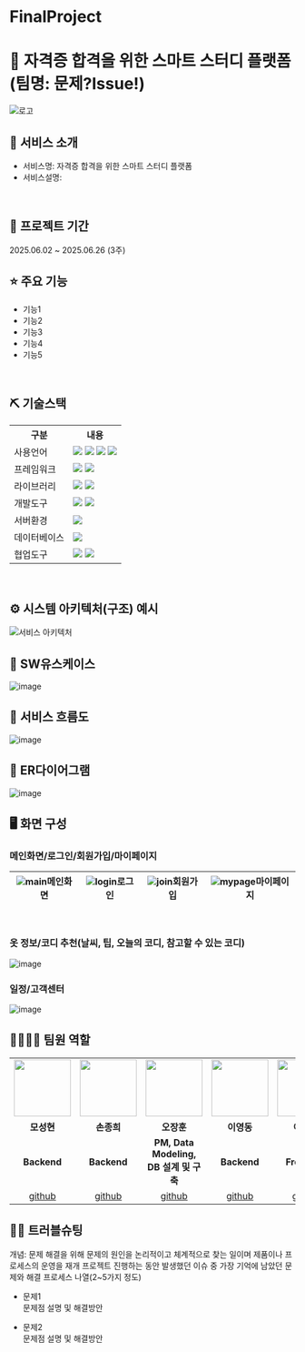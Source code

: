 # FinalProject
# 📎 자격증 합격을 위한 스마트 스터디 플랫폼(팀명: 문제?Issue!)
![로고](https://github.com/user-attachments/assets/229114bb-727f-4f61-9e79-a5e975a2767c)



## 👀 서비스 소개
* 서비스명:  자격증 합격을 위한 스마트 스터디 플랫폼
* 서비스설명: 
<br>

## 📅 프로젝트 기간
2025.06.02 ~ 2025.06.26 (3주)
<br>

## ⭐ 주요 기능
* 기능1
* 기능2
* 기능3
* 기능4
* 기능5
<br>

## ⛏ 기술스택
<table>
    <tr>
        <th>구분</th>
        <th>내용</th>
    </tr>
    <tr>
        <td>사용언어</td>
        <td>
            <img src="https://img.shields.io/badge/Java-007396?style=for-the-badge&logo=java&logoColor=white"/>
            <img src="https://img.shields.io/badge/HTML5-E34F26?style=for-the-badge&logo=HTML5&logoColor=white"/>
            <img src="https://img.shields.io/badge/CSS3-1572B6?style=for-the-badge&logo=CSS3&logoColor=white"/>
            <img src="https://img.shields.io/badge/JavaScript-F7DF1E?style=for-the-badge&logo=JavaScript&logoColor=white"/>
        </td>
    <tr>
        <td>프레임워크</td>
        <td>
            <img src="https://img.shields.io/badge/Spring Boot-6DB33F?style=for-the-badge&logo=springboot&logoColor=white"/>
            <img src="https://img.shields.io/badge/Spring Security-6DB33F?style=for-the-badge&logo=springsecurity&logoColor=white"/> 
        </td>
    </tr>
    </tr>
    <tr>
        <td>라이브러리</td>
        <td>
            <img src="https://img.shields.io/badge/BootStrap-7952B3?style=for-the-badge&logo=BootStrap&logoColor=white"/>
            <img src="https://img.shields.io/badge/Thymeleaf-005F0F?style=for-the-badge&logo=thymeleaf&logoColor=white"/>
        </td>
    </tr>
    <tr>
        <td>개발도구</td>
        <td>
            <img src="https://img.shields.io/badge/Eclipse-2C2255?style=for-the-badge&logo=Eclipse&logoColor=white"/>
            <img src="https://img.shields.io/badge/VSCode-007ACC?style=for-the-badge&logo=VisualStudioCode&logoColor=white"/>
        </td>
    </tr>
    <tr>
        <td>서버환경</td>
        <td>
            <img src="https://img.shields.io/badge/Apache Tomcat-F8DC75?style=for-the-badge&logo=apachetomcat&logoColor=white"/>
        </td>
    </tr>
    <tr>
        <td>데이터베이스</td>
        <td>
            <img src="https://img.shields.io/badge/MySQL-4479A1?style=for-the-badge&logo=MySQL&logoColor=white"/> 
        </td>
    </tr>
    <tr>
        <td>협업도구</td>
        <td>
            <img src="https://img.shields.io/badge/Git-F05032?style=for-the-badge&logo=Git&logoColor=white"/>
            <img src="https://img.shields.io/badge/GitHub-181717?style=for-the-badge&logo=GitHub&logoColor=white"/>
        </td>
    </tr>
</table>


<br>

## ⚙ 시스템 아키텍처(구조) 예시 
![서비스 아키텍처](https://user-images.githubusercontent.com/25995055/169925538-15867bd9-aa0b-42fc-a39b-88981e926e51.png)
<br>

## 📌 SW유스케이스
![image](https://user-images.githubusercontent.com/25995055/178401023-9a015e66-aa6e-4d74-8564-9b1f9d306649.png)
<br>

## 📌 서비스 흐름도
![image](https://user-images.githubusercontent.com/25995055/178401048-d6484bda-a2d7-40e1-998b-2bd195cd9f89.png)
<br>

## 📌 ER다이어그램
![image](https://user-images.githubusercontent.com/25995055/169925318-102784c2-893f-4fd7-bec9-a54c44b669d4.png)
<br>

## 🖥 화면 구성

### 메인화면/로그인/회원가입/마이페이지
![main](https://github.com/user-attachments/assets/0fc6a4b5-843e-461b-9626-fddd79b0cf9d)메인화면 | ![login](https://github.com/user-attachments/assets/7c90c92d-7420-4179-bb75-27242457179a)로그인 | ![join](https://github.com/user-attachments/assets/8bf88181-b8eb-496f-a31f-b1bb02d3b876)회원가입 | ![mypage](https://github.com/user-attachments/assets/3cc086f9-ed20-4bd9-b5c9-96eb0b2c1d23)마이페이지
---|---|---|---|

<br>

### 옷 정보/코디 추천(날씨, 팁, 오늘의 코디, 참고할 수 있는 코디)
![image](https://user-images.githubusercontent.com/25995055/178401127-287e6de2-4396-49fc-a107-59c4d5cd55c7.png)
<br>

### 일정/고객센터
![image](https://user-images.githubusercontent.com/25995055/178401150-861f0e93-0f40-4fae-98c1-2099bf513c8d.png)
<br>

## 👨‍👩‍👦‍👦 팀원 역할
<table>
  <tr>
    <td align="center"><img src="https://item.kakaocdn.net/do/fd49574de6581aa2a91d82ff6adb6c0115b3f4e3c2033bfd702a321ec6eda72c" width="100" height="100"/></td>
    <td align="center"><img src="https://item.kakaocdn.net/do/fd49574de6581aa2a91d82ff6adb6c0115b3f4e3c2033bfd702a321ec6eda72c" width="100" height="100"/></td>
    <td align="center"><img src="https://mb.ntdtv.kr/assets/uploads/2019/01/Screen-Shot-2019-01-08-at-4.31.55-PM-e1546932545978.png" width="100" height="100"/></td>
    <td align="center"><img src="https://mblogthumb-phinf.pstatic.net/20160127_177/krazymouse_1453865104404DjQIi_PNG/%C4%AB%C4%AB%BF%C0%C7%C1%B7%BB%C1%EE_%B6%F3%C0%CC%BE%F0.png?type=w2" width="100" height="100"/></td>
    <td align="center"><img src="https://i.pinimg.com/236x/ed/bb/53/edbb53d4f6dd710431c1140551404af9.jpg" width="100" height="100"/></td>
    <td align="center"><img src="https://pbs.twimg.com/media/B-n6uPYUUAAZSUx.png" width="100" height="100"/></td>
  </tr>
  <tr>
    <td align="center"><strong>모성현</strong></td>
    <td align="center"><strong>손종희</strong></td>
    <td align="center"><strong>오장훈</strong></td>
    <td align="center"><strong>이영동</strong></td>
    <td align="center"><strong>이조은</strong></td>
    <td align="center"><strong>최유정</strong></td>
  </tr>
  <tr>
    <td align="center"><b>Backend</b></td>  
    <td align="center"><b>Backend</b></td>
    <td align="center"><b>PM, Data Modeling,<br>DB 설계 및 구축</b></td>
    <td align="center"><b>Backend</b></td>
    <td align="center"><b>FrontEnd</b></td>
    <td align="center"><b>FrontEnd</b></td>
  </tr>
  <tr>
    <td align="center"><a href="https://github.com/mosunghyun" target='_blank'>github</a></td>
    <td align="center"><a href="https://github.com/SonJonghee" target='_blank'>github</a></td>
    <td align="center"><a href="https://github.com/Ojanghun" target='_blank'>github</a></td>
    <td align="center"><a href="https://github.com/plume213" target='_blank'>github</a></td>
    <td align="center"><a href="https://github.com/JoeunL" target='_blank'>github</a></td>
    <td align="center"><a href="https://github.com/yyyujeong" target='_blank'>github</a></td>
  </tr>
</table>

## 🤾‍♂️ 트러블슈팅
개념: 문제 해결을 위해 문제의 원인을 논리적이고 체계적으로 찾는 일이며 제품이나 프로세스의 운영을 재개
프로젝트 진행하는 동안 발생했던 이슈 중 가장 기억에 남았던 문제와 해결 프로세스 나열(2~5가지 정도)
  
* 문제1<br>
 문제점 설명 및 해결방안
 
* 문제2<br>
 문제점 설명 및 해결방안
